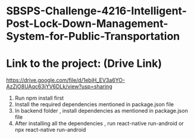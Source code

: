 # SBSPS-Challenge-4216-Intelligent-Post-Lock-Down-Management-System-for-Public-Transportation

# Link to the project: (Drive Link)

https://drive.google.com/file/d/1ebiH_EV3a6YO-AzZjO8UAqc63jYV6DLk/view?usp=sharing


1. Run npm install first
2. Install the required dependencies mentioned in package.json file
3. In backend folder , install dependencies as mentioned in package.json file
4. After installing all the dependencies , run react-native run-android or npx react-native run-android
